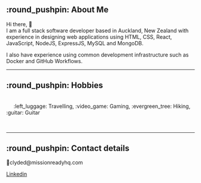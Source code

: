 <h2><b>:round_pushpin: About Me </b></h2>
<p>
Hi there, 👋 <br>
I am a full stack software developer based in Auckland, New Zealand with experience in designing web applications using HTML, CSS, React, JavaScript, NodeJS, ExpressJS, MySQL and MongoDB.

I also have experience using common development infrastructure such as Docker and GitHub Workflows. 


<hr/>
<h2><b>:round_pushpin: Hobbies</b></h2>
<p></br>&nbsp&nbsp&nbsp&nbsp :left_luggage: Travelling, :video_game: Gaming, :evergreen_tree: Hiking,  :guitar: Guitar </p><br/>

<hr>
<h2><b> :round_pushpin: Contact details</b></h2>
<p >📧clyded@missionreadyhq.com </p>
<a href="https://www.linkedin.com/in/clyde-d-souza-a1a609116/">Linkedin</a><br/><br/>
